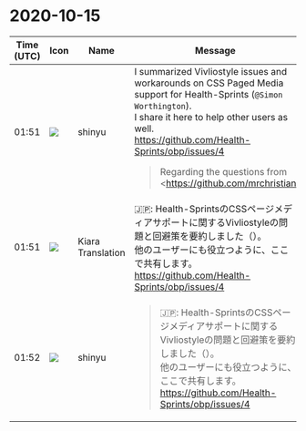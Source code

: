 # 2020-10-15

|Time (UTC)|Icon|Name|Message|
|---|---|---|---|
|01:51|![](https://avatars.slack-edge.com/2018-04-27/354445776386_e258f5ed5ba887b08668_72.jpg)|shinyu|I summarized Vivliostyle issues and workarounds on CSS Paged Media support for Health-Sprints (`@Simon Worthington`).<br>I share it here to help other users as well.<br><https://github.com/Health-Sprints/obp/issues/4><br><blockquote>Regarding the questions from <https://github.com/mrchristian|@mrchristian>:<br><br><blockquote>a. Can we use a folder of multiple files HTML/XHTML or do we need to have one big file for maintaining things like consecutive numbering on image captions.  <br>b. Should we be using Adaptive Layout CSS or Paged Media CSS</blockquote>I think the multiple files HTML/XHTML (see <https://github.com/Health-Sprints/obp/issues/3|#3> ) and Paged Media CSS will be better, because the content documents of EPUB and WebBook can be shared and Paged Media CSS is easier than Adaptive Layout CSS.<br><br>However, there are issues on Vivliostyle's CSS Paged Media implementation and we have to find some workarounds or quick fixes to the vivliostyle.js core.<br><br>Major issues are:<br><br>• Support named strings for running headers and footers  <br>    <https://github.com/vivliostyle/vivliostyle.js/issues/545|vivliostyle/vivliostyle.js#545><br>• Support for running elements?  <br>    <https://github.com/vivliostyle/vivliostyle.js/issues/424|vivliostyle/vivliostyle.js#424><br>• Support `@page :blank`  <br>    <https://github.com/vivliostyle/vivliostyle.js/issues/428|vivliostyle/vivliostyle.js#428><br>• Support for named pages?  <br>    <https://github.com/vivliostyle/vivliostyle.js/issues/425|vivliostyle/vivliostyle.js#425><br>• break-before:left/right at beginning of a document does not work properly  <br>    <https://github.com/vivliostyle/vivliostyle.js/issues/666|vivliostyle/vivliostyle.js#666><br>• First-page pseudo-class :first should work on each document in a multi-document publication  <br>    <https://github.com/vivliostyle/vivliostyle.js/issues/667|vivliostyle/vivliostyle.js#667><br><br>*Running headers with chapter title*<br><br>`env(pub-title)` and `env(doc-title)` can be used for running headers.  <br>See <https://github.com/vivliostyle/vivliostyle.js/pull/512|vivliostyle/vivliostyle.js#512>.<br><br>*A workaround to hide page header/footer on chapter title pages*<br><br>This workaround is made possible with the following bug fix:<br><br>• negative z-index on `@page` (or page-margin box) causes page (margin-box) content to disappear  <br>    <https://github.com/vivliostyle/vivliostyle.js/issues/665|vivliostyle/vivliostyle.js#665><br><br>See the test HTML for this issue: <https://github.com/vivliostyle/vivliostyle.js/blob/master/packages/core/test/files/z-index-at-page.html|https://github.com/vivliostyle/vivliostyle.js/blob/master/packages/core/test/files/z-index-at-page.html><br><br>After this bug fix update (currenly available in the Canary version in <https://vivliostyle.github.io/|https://vivliostyle.github.io/> ), the z-index property with a negative integer value on the page-margin boxes can be used to hide them with a page size box with background color.<br><br>Test with the Canary version of Vivliostyle Viewer:  <br><https://vivliostyle.now.sh/#src=https://github.com/vivliostyle/vivliostyle.js/blob/master/packages/core/test/files/z-index-at-page.html|https://vivliostyle.now.sh/#src=https://github.com/vivliostyle/vivliostyle.js/blob/master/packages/core/test/files/z-index-at-page.html><br><br>*Another workaround*<br><br>Another workaround is to make the chapter title page a separate HTML document and specify a different stylesheet than for the chapter body pages. This stylesheet will have `content: none` on each margin box in the `@page {…}` rule, and `body { break-before: right; }` for creating a blank page before the chapter title page (This solves the next question).<br><br>*How to make a blank page (without page header/footer) before the chapter title page*<br><br>"Another workaround" above can be also a workaround of this issue.<br><br>*Better solution will be…*<br><br>Fixing the Vivliostyle.js core, especially the following issues, will be the best:<br><br>• Support `@page :blank`  <br>    <https://github.com/vivliostyle/vivliostyle.js/issues/428|vivliostyle/vivliostyle.js#428><br>• First-page pseudo-class :first should work on each document in a multi-document publication  <br>    <https://github.com/vivliostyle/vivliostyle.js/issues/667|vivliostyle/vivliostyle.js#667><br>• break-before:left/right at beginning of a document does not work properly  <br>    <https://github.com/vivliostyle/vivliostyle.js/issues/666|vivliostyle/vivliostyle.js#666><br><br>Before fixing all of these, a partial fix of the last one may help:<br><br><blockquote>• the blank page generated by the break-before: left/right on the body element of the Nth document in a multi-document publication (like EPUB) has page-margin box content defined for the Nth document. (not for the (N-1)th document).</blockquote>A partial fix of this bug:<br><br>• Change the behavior to not output anything on the blank page generated by break-before (left/right/recto/verso) at beginning of a document.<br><br>This change will be a small fix and the behavior will be better than making wrong output. This partial fix will help until all fixes are complete.</blockquote>|
|01:51|![](https://avatars.slack-edge.com/2019-08-21/732685848020_f3f20736795184660348_72.png)|Kiara Translation|🇯🇵: Health-SprintsのCSSページメディアサポートに関するVivliostyleの問題と回避策を要約しました（）。<br>他のユーザーにも役立つように、ここで共有します。<br><https://github.com/Health-Sprints/obp/issues/4>|
|01:52|![](https://avatars.slack-edge.com/2018-04-27/354445776386_e258f5ed5ba887b08668_72.jpg)|shinyu|<blockquote>🇯🇵: Health-SprintsのCSSページメディアサポートに関するVivliostyleの問題と回避策を要約しました（）。<br>他のユーザーにも役立つように、ここで共有します。<br><https://github.com/Health-Sprints/obp/issues/4></blockquote>|
